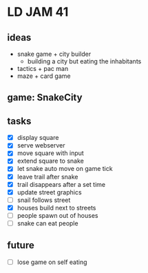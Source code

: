 # LD JAM 41

## ideas

* snake game + city builder
  * building a city but eating the inhabitants
* tactics + pac man
* maze + card game

## game: SnakeCity

## tasks

* [x] display square
* [x] serve webserver
* [x] move square with input
* [x] extend square to snake
* [x] let snake auto move on game tick
* [x] leave trail after snake
* [x] trail disappears after a set time
* [x] update street graphics
* [ ] snail follows street
* [x] houses build next to streets
* [ ] people spawn out of houses
* [ ] snake can eat people

## future

* [ ] lose game on self eating
